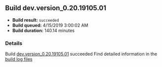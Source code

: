 ## Build dev.version_0.20.19105.01
- **Build result:** `succeeded`
- **Build queued:** 4/15/2019 3:00:02 AM
- **Build duration:** 140.14 minutes
### Details
Build [dev.version_0.20.19105.01](https://winappstudio.visualstudio.com/web/build.aspx?pcguid=a4ef43be-68ce-4195-a619-079b4d9834c2&builduri=vstfs%3a%2f%2f%2fBuild%2fBuild%2f27582) succeeded
Find detailed information in the [build log files](https://uwpctdiags.blob.core.windows.net/buildlogs/dev.version_0.20.19105.01_logs.zip)
